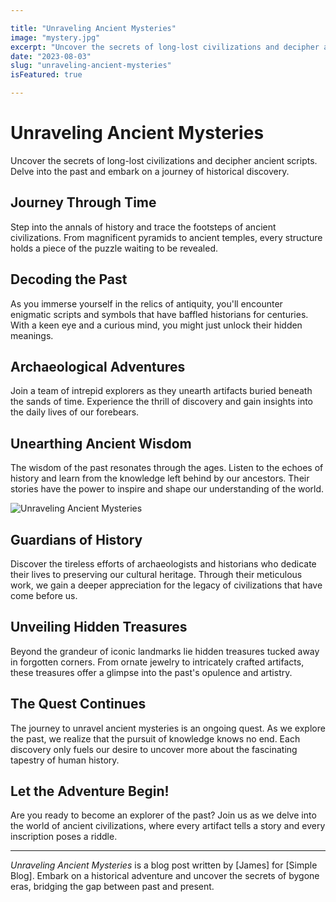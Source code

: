 ```yaml
---

title: "Unraveling Ancient Mysteries"
image: "mystery.jpg"
excerpt: "Uncover the secrets of long-lost civilizations and decipher ancient scripts."
date: "2023-08-03"
slug: "unraveling-ancient-mysteries"
isFeatured: true

---
```


# Unraveling Ancient Mysteries

Uncover the secrets of long-lost civilizations and decipher ancient scripts. Delve into the past and embark on a journey of historical discovery.

## Journey Through Time

Step into the annals of history and trace the footsteps of ancient civilizations. From magnificent pyramids to ancient temples, every structure holds a piece of the puzzle waiting to be revealed.

## Decoding the Past

As you immerse yourself in the relics of antiquity, you'll encounter enigmatic scripts and symbols that have baffled historians for centuries. With a keen eye and a curious mind, you might just unlock their hidden meanings.

## Archaeological Adventures

Join a team of intrepid explorers as they unearth artifacts buried beneath the sands of time. Experience the thrill of discovery and gain insights into the daily lives of our forebears.

## Unearthing Ancient Wisdom

The wisdom of the past resonates through the ages. Listen to the echoes of history and learn from the knowledge left behind by our ancestors. Their stories have the power to inspire and shape our understanding of the world.

![Unraveling Ancient Mysteries](mystery.jpg)

## Guardians of History

Discover the tireless efforts of archaeologists and historians who dedicate their lives to preserving our cultural heritage. Through their meticulous work, we gain a deeper appreciation for the legacy of civilizations that have come before us.

## Unveiling Hidden Treasures

Beyond the grandeur of iconic landmarks lie hidden treasures tucked away in forgotten corners. From ornate jewelry to intricately crafted artifacts, these treasures offer a glimpse into the past's opulence and artistry.

## The Quest Continues

The journey to unravel ancient mysteries is an ongoing quest. As we explore the past, we realize that the pursuit of knowledge knows no end. Each discovery only fuels our desire to uncover more about the fascinating tapestry of human history.

## Let the Adventure Begin!

Are you ready to become an explorer of the past? Join us as we delve into the world of ancient civilizations, where every artifact tells a story and every inscription poses a riddle.

---
_Unraveling Ancient Mysteries_ is a blog post written by [James] for [Simple Blog]. Embark on a historical adventure and uncover the secrets of bygone eras, bridging the gap between past and present.
